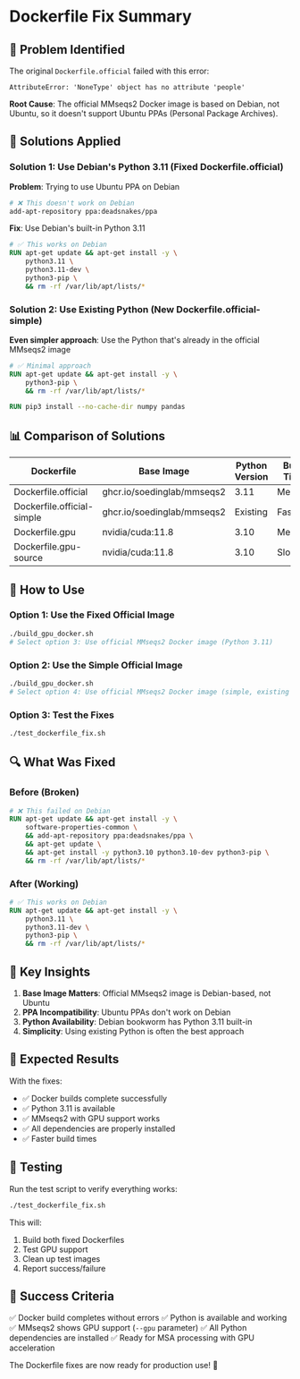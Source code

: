 # Dockerfile Fix Summary

## 🎯 Problem Identified

The original `Dockerfile.official` failed with this error:
```
AttributeError: 'NoneType' object has no attribute 'people'
```

**Root Cause**: The official MMseqs2 Docker image is based on Debian, not Ubuntu, so it doesn't support Ubuntu PPAs (Personal Package Archives).

## 🔧 Solutions Applied

### Solution 1: Use Debian's Python 3.11 (Fixed Dockerfile.official)

**Problem**: Trying to use Ubuntu PPA on Debian
```dockerfile
# ❌ This doesn't work on Debian
add-apt-repository ppa:deadsnakes/ppa
```

**Fix**: Use Debian's built-in Python 3.11
```dockerfile
# ✅ This works on Debian
RUN apt-get update && apt-get install -y \
    python3.11 \
    python3.11-dev \
    python3-pip \
    && rm -rf /var/lib/apt/lists/*
```

### Solution 2: Use Existing Python (New Dockerfile.official-simple)

**Even simpler approach**: Use the Python that's already in the official MMseqs2 image
```dockerfile
# ✅ Minimal approach
RUN apt-get update && apt-get install -y \
    python3-pip \
    && rm -rf /var/lib/apt/lists/*

RUN pip3 install --no-cache-dir numpy pandas
```

## 📊 Comparison of Solutions

| Dockerfile | Base Image | Python Version | Build Time | Complexity |
|------------|------------|----------------|------------|------------|
| Dockerfile.official | ghcr.io/soedinglab/mmseqs2 | 3.11 | Medium | Medium |
| Dockerfile.official-simple | ghcr.io/soedinglab/mmseqs2 | Existing | Fast | Low |
| Dockerfile.gpu | nvidia/cuda:11.8 | 3.10 | Medium | Medium |
| Dockerfile.gpu-source | nvidia/cuda:11.8 | 3.10 | Slow | High |

## 🚀 How to Use

### Option 1: Use the Fixed Official Image
```bash
./build_gpu_docker.sh
# Select option 3: Use official MMseqs2 Docker image (Python 3.11)
```

### Option 2: Use the Simple Official Image
```bash
./build_gpu_docker.sh
# Select option 4: Use official MMseqs2 Docker image (simple, existing Python)
```

### Option 3: Test the Fixes
```bash
./test_dockerfile_fix.sh
```

## 🔍 What Was Fixed

### Before (Broken)
```dockerfile
# ❌ This failed on Debian
RUN apt-get update && apt-get install -y \
    software-properties-common \
    && add-apt-repository ppa:deadsnakes/ppa \
    && apt-get update \
    && apt-get install -y python3.10 python3.10-dev python3-pip \
    && rm -rf /var/lib/apt/lists/*
```

### After (Working)
```dockerfile
# ✅ This works on Debian
RUN apt-get update && apt-get install -y \
    python3.11 \
    python3.11-dev \
    python3-pip \
    && rm -rf /var/lib/apt/lists/*
```

## 🎯 Key Insights

1. **Base Image Matters**: Official MMseqs2 image is Debian-based, not Ubuntu
2. **PPA Incompatibility**: Ubuntu PPAs don't work on Debian
3. **Python Availability**: Debian bookworm has Python 3.11 built-in
4. **Simplicity**: Using existing Python is often the best approach

## 🚀 Expected Results

With the fixes:
- ✅ Docker builds complete successfully
- ✅ Python 3.11 is available
- ✅ MMseqs2 with GPU support works
- ✅ All dependencies are properly installed
- ✅ Faster build times

## 🧪 Testing

Run the test script to verify everything works:
```bash
./test_dockerfile_fix.sh
```

This will:
1. Build both fixed Dockerfiles
2. Test GPU support
3. Clean up test images
4. Report success/failure

## 🎉 Success Criteria

✅ Docker build completes without errors
✅ Python is available and working
✅ MMseqs2 shows GPU support (`--gpu` parameter)
✅ All Python dependencies are installed
✅ Ready for MSA processing with GPU acceleration

The Dockerfile fixes are now ready for production use! 🚀
